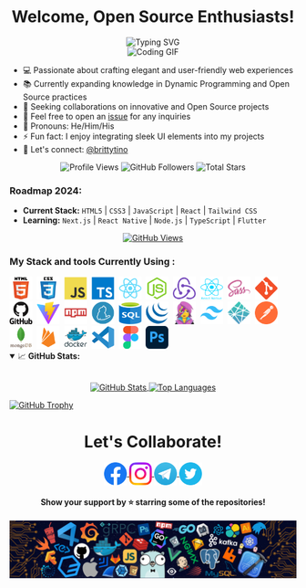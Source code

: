 <div align="center">
  <h1>Welcome, Open Source Enthusiasts!</h1>
</div>

<div align="center">
  <img src="https://readme-typing-svg.demolab.com?font=Fira+Code&pause=1000&color=5B6EE1&center=true&vCenter=true&width=435&lines=I'm+Tino+Britty;Full+Stack+Developer;Open+Source+Advocate" alt="Typing SVG" />
</div>

<div align="center">
  <img src="https://raw.githubusercontent.com/brittytino/brittytino/main/GIF/coding.gif" width="300" alt="Coding GIF" />
</div>

- 💻 Passionate about crafting elegant and user-friendly web experiences
- 📚 Currently expanding knowledge in Dynamic Programming and Open Source practices
- 🤝 Seeking collaborations on innovative and Open Source projects
- 💬 Feel free to open an [issue](https://github.com/brittytino/brittytino/issues) for any inquiries
- 🚻 Pronouns: He/Him/His
- ⚡ Fun fact: I enjoy integrating sleek UI elements into my projects
- 📧 Let's connect: [@brittytino](mailto:brittytino@example.com)

<div align="center">
  <img src="https://komarev.com/ghpvc/?username=brittytino&style=flat&color=5B6EE1" alt="Profile Views" />
  <img src="https://img.shields.io/github/followers/brittytino?label=Followers&style=flat&color=5B6EE1" alt="GitHub Followers" />
  <img src="https://img.shields.io/github/stars/brittytino?label=Stars&style=flat&color=5B6EE1" alt="Total Stars" />
</div>

### Roadmap 2024:

- **Current Stack:** `HTML5` | `CSS3` | `JavaScript` | `React` | `Tailwind CSS`
- **Learning:** `Next.js` | `React Native` | `Node.js` | `TypeScript` | `Flutter`

<div align="center">
  <a href="https://u8views.com/github/brittytino"><img src="https://u8views.com/api/v1/github/profiles/153193545/views/day-week-month-total-count.svg" alt="GitHub Views" /></a>
</div>

### My Stack and tools Currently Using :

<div>
  <img src="./images/html5-original.svg" title="HTML5" alt="HTML5" width="40" height="40"/>&nbsp;
  <img src="./images/css3-original.svg"  title="CSS3" alt="CSS3" width="40" height="40"/>&nbsp;
  <img src="./images/javascript-original.svg"  title="JS" alt="JS" width="40" height="40"/>&nbsp;
  <img src="./images/typescript-original.svg"  title="TS" alt="TS" width="40" height="40"/>&nbsp;
  <img src="./images/react-original.svg"  title="React" alt="React" width="40" height="40"/>&nbsp;
  <img src="./images/nodejs-original.svg"  title="Node.js" alt="Node.js" width="40" height="40"/>&nbsp;
  <img src="./images/redux-original.svg"  title="Redux" alt="Redux" width="40" height="40"/>&nbsp;
  <img src="./images/react-native-original.png"  title="React Native" alt="React Native" width="40" height="40"/>&nbsp;
  <img src="./images/sass-original.svg" title="Sass" alt="Sass" width="40" height="40"/>&nbsp;
  <img src="./images/git-original.svg" title="Git" alt="Git" width="40" height="40"/>&nbsp;
  <img src="./images/github-original.svg" title="GitHub"  alt="GitHub" width="40"/>&nbsp;
  <img src="./images/vite-original.svg" title="Vite" alt="Vite" width="40" height="40"/>&nbsp;
  <img src="./images/npm-original.svg" title="Npm" alt="Npm" width="40" height="40"/>&nbsp;
  <img src="./images/yarn-original.svg" title="Yarn" alt="Yarn" width="40" height="40"/>&nbsp;
  <img src="./images/sql-original.svg" title="SQL" alt="SQL" width="40" height="40"/>&nbsp;
  <img src="./images/jquery-original.svg" title="jQuery" alt="jQuery" width="40" height="40"/>&nbsp;
  <img src="./images/emotion-original.png" title="Emotion" alt="Emotion" width="40" height="40"/>&nbsp;
  <img src="./images/tailwindcss-original.svg" title="Tailwindcss" alt="Tailwindcss" width="40" height="40"/>&nbsp;
  <img src="./images/netlify-original.svg" title="Netlify" alt="Netlify" width="40" height="40"/>&nbsp;
  <img src="./images/postman-original.svg" title="Postman" alt="Postman" width="40" height="40"/>&nbsp;
  <img src="./images/mongodb-original.svg" title="MongoDB" alt="MongoDB" width="40" height="40"/>&nbsp;
  <img src="./images/firebase-original.svg" title="Firebase" alt="Firebase" width="40" height="40"/>&nbsp;
  <img src="./images/docker-original.svg" title="Docker" alt="Docker" width="40" height="40"/>&nbsp;
  <img src="./images/vscode-original.svg" title="Visual Studio Code" alt="Visual Studio Code" width="40" height="40"/>&nbsp;
  <img src="./images/figma-original.svg" title="Figma" alt="Figma" width="40" height="40"/>&nbsp;
  <img src="./images/photoshop-original.png" title="PhotoShop" alt="PhotoShop" width="40" height="40"/>&nbsp;
</div>

<details open>
<summary>
  <g-emoji alias="chart_with_upwards_trend">📈</g-emoji>
  <strong>GitHub Stats:</strong>
</summary>
<br>

<p align="center">
  <a href="https://github.com/brittytino">
    <img align="center" src="https://github-readme-stats.vercel.app/api?username=brittytino&show_icons=true&theme=gruvbox&hide_border=true" alt="GitHub Stats" />
  </a>
  <a href="https://github.com/brittytino">
    <img align="center" height="195px" src="https://github-readme-stats.vercel.app/api/top-langs/?username=brittytino&layout=compact&langs_count=10&theme=gruvbox&hide_border=true" alt="Top Languages" />
  </a>
</p>
</details>

[![GitHub Trophy](https://github-profile-trophy.vercel.app/?username=brittytino&theme=gruvbox&no-frame=true&margin-w=10&margin-h=10&column=10&no-bg=true)](https://github.com/brittytino)

<div align="center">
  <h1>
    Let's Collaborate!
   
  </h1>

  <p align="center">
    <a href="https://www.facebook.com/brittytino" target="_blank">
      <img align="center" src="https://raw.githubusercontent.com/brittytino/brittytino/main/PNG/Facebook.png" height="40" width="40" alt="Facebook" />
    </a>
    <a href="https://www.instagram.com/brittytino" target="_blank">
      <img align="center" src="https://raw.githubusercontent.com/brittytino/brittytino/main/PNG/Instagram.png" height="40" width="40" alt="Instagram" />
    </a>
    <a href="https://telegram.me/brittytino" target="_blank">
      <img align="center" src="https://raw.githubusercontent.com/brittytino/brittytino/main/PNG/Telegram.png" height="40" width="40" alt="Telegram" />
    </a>
    <a href="https://twitter.com/tinobritty" target="_blank">
      <img align="center" src="https://raw.githubusercontent.com/brittytino/brittytino/main/PNG/Twitter.png" height="40" width="40" alt="Twitter" />
    </a>
  </p>
</div>

<h4 align="center">Show your support by ⭐ starring some of the repositories!</h4>

<div align="center">
  <img src="https://raw.githubusercontent.com/brittytino/brittytino/main/PNG/footer.png" alt="Footer" />
</div>
